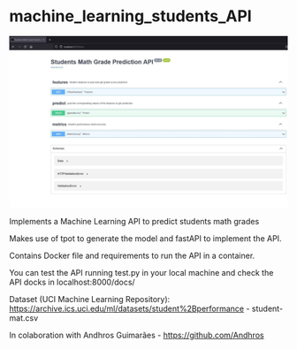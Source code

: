 # machine_learning_students_API

![plot](img/ml_api.jpg)

Implements a Machine Learning API to predict students math grades

Makes use of tpot to generate the model and fastAPI to implement the API.

Contains Docker file and requirements to run the API in a container.

You can test the API running test.py in your local machine and check the API docks in localhost:8000/docs/

Dataset (UCI Machine Learning Repository): https://archive.ics.uci.edu/ml/datasets/student%2Bperformance - student-mat.csv

In colaboration with Andhros Guimarães - https://github.com/Andhros
